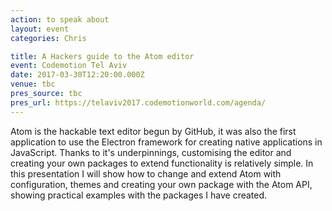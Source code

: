 ```yaml
---
action: to speak about
layout: event
categories: Chris

title: A Hackers guide to the Atom editor
event: Codemotion Tel Aviv
date: 2017-03-30T12:20:00.000Z
venue: tbc
pres_source: tbc
pres_url: https://telaviv2017.codemotionworld.com/agenda/
---
```


Atom is the hackable text editor begun by GitHub, it was also the first application to use the Electron framework for creating native applications in JavaScript. Thanks to it's underpinnings, customising the editor and creating your own packages to extend functionality is relatively simple. In this presentation I will show how to change and extend Atom with configuration, themes and creating your own package with the Atom API, showing practical examples with the packages I have created.

